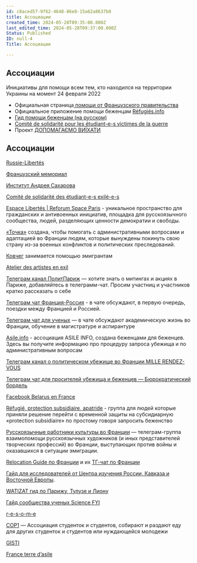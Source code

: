 ```yaml
---
id: c8aced57-9f62-4648-86e8-15a62a8637b0
title: Ассоциации
created_time: 2024-05-28T09:35:00.000Z
last_edited_time: 2024-05-28T09:37:00.000Z
Status: Published
ID: null-4
Title: Ассоциации

---
```


## Ассоциации

Инициативы для помощи всем тем, кто находился на территории Украины на момент 24 февраля 2022

* Официальная страница[ помощи от Французского правительства](https://parrainage.refugies.info/ukraine/index.html)
* Официальное приложение помощи беженцам [Réfugiés.info](https://refugies.info/download-app)
* [Гид помощи беженцам (на русском)](https://leguidedurefugie.com/pdf/guide-du-refugie-version-py.pdf)
* [Comité de solidarité pour les étudiant-e-s victimes de la guerre](https://solidarite-etudiantsukr.mystrikingly.com/)
* Проект [ДОПОМАГАЄМО ВИЇХАТИ](https://helpingtoleave.org/uk)

## Ассоциации

[Russie-Libertés](https://russie-libertes.org/)

[Французский мемориал](https://memorial-france.org/)

[Институт Андрея Сахарова](https://www.sakharov.live/sakharov-institute)

[Comité de solidarité des étudiant-e-s exilé-e-s ](https://solidarite-etudiantsukr.mystrikingly.com/)

[Espace Libertés | Reforum Space Paris](https://t.me/EspaceLibertes_ReforumSpace) - уникальное пространство для гражданских и антивоенных инициатив, площадка для русскоязычного сообщества, людей, разделяющих ценности демократии и свободы.

[«Точка»](https://t.me/Totchka_bot) создана, чтобы помогать с административными вопросами и адаптацией во Франции людям, которые вынуждены покинуть свою страну из-за военных конфликтов и политических преследований.

[Ковчег](https://antiwarcommittee.info/kovcheg/) занимается помощью эмигрантам

[Atelier des artistes en exil](https://aa-e.org/fr/)

[Телеграм канал ПолитПариж](https://t.me/PolitParis) — хотите знать о митингах и акциях в Париже, добавляйтесь в телеграмм-чат. Просим участниц и участников кратко рассказать о себе

[Телеграм чат Франция-Россия](https://t.me/helpfrance_covid19) - в чате обсуждают, в первую очередь, поездки между Францией и Россией.

[Телеграм чат для ученых](https://t.me/sci_fyi_fr) — в чате обсуждают академическую жизнь во Франции, обучение в магистратуре и аспирантуре

[Asile.info](https://t.me/iravtoulouse) - ассоциация ASILE INFO, создана беженцами для беженцев. Здесь вы получите информацию про процедуру запроса убежища и по административным вопросам

[Телеграм канал о политическом убежище во Франции MILLE RENDEZ-VOUS](http://t.me/mille_rdv)

[Телеграм чат для просителей убежища и беженцев — Бюрократический бордель](https://t.me/helpmefrance)

[Facebook Belarus en France](https://www.facebook.com/BelarusEnFrance/posts/pfbid02EosiVUbJbiyni2xiGEE7MacjsaAGggfA9rE5MVDqyhNVPk7qzCoaS4NHuhfJmS7Cl)

[Réfugié, protection subsidiaire, apatride](https://t.me/D2BrCEV8Z_A2NTNi) - группа для людей которые приняли решение перейти с временной защиты на субсидиарную «protection subsidiaire» по простому говоря запросить беженство

[Русскоязычные работники культуры во Франции](https://t.me/+5Uxpr-zoUOA3MGVi) — телеграм-группа взаимопомощи русскоязычных художников (и иных представителей творческих профессий) во Франции, выступающих против войны и оказавшихся в ситуации эмиграции.

[Relocation Guide по Франции](https://relocation.guide/537c7eccd317436182901027683e290d) и их [ТГ-чат по Франции](https://t.me/+4UUXZbPPPJUxMzZi)

[Гайд для исследователей от Центра изучения России, Кавказа и Восточной Европы](https://omnibook.com/view/61c0a9d9-9e37-4ea0-9660-f8c586be801b/7a30a8.xcml).

[WATIZAT гид по Парижу, Тулузе и Лиону](https://watizat.org/)

[Гайд сообщества ученых Science FYI](https://nasulin.notion.site/363532ce1ca34af38249097c87141504)

[r-e-s-o-m-e](https://www.resome.org/en/)

[COP1](https://cop1.fr/) — Ассоциация студенток и студентов, собирают и раздают еду для других студенток и студентов или нуждающейся молодежи

[GISTI](https://www.gisti.org/spip.php?page=sommaire)

[France terre d’asile](https://www.france-terre-asile.org/)
